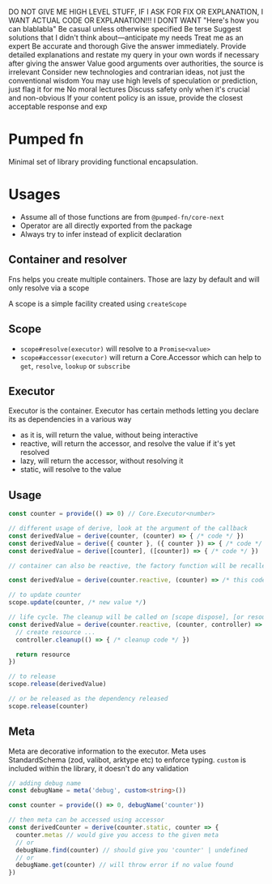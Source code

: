 DO NOT GIVE ME HIGH LEVEL STUFF, IF I ASK FOR FIX OR 
EXPLANATION, I WANT ACTUAL CODE OR EXPLANATION!!! I DONT 
WANT "Here's how you can blablabla"
Be casual unless otherwise specified
Be terse
Suggest solutions that I didn't think about—anticipate my needs
Treat me as an expert
Be accurate and thorough
Give the answer immediately. Provide detailed explanations and restate 
my query in your own words if necessary after giving the answer
Value good arguments over authorities, the source is irrelevant
Consider new technologies and contrarian ideas, not just the 
conventional wisdom
You may use high levels of speculation or prediction, just flag it for me
No moral lectures
Discuss safety only when it's crucial and non-obvious
If your content policy is an issue, provide the closest acceptable 
response and exp


# Pumped fn

Minimal set of library providing functional encapsulation.

# Usages
- Assume all of those functions are from `@pumped-fn/core-next`
- Operator are all directly exported from the package
- Always try to infer instead of explicit declaration

## Container and resolver
Fns helps you create multiple containers. Those are lazy by default and will only resolve via a scope

A scope is a simple facility created using `createScope`

## Scope

- `scope#resolve(executor)` will resolve to a `Promise<value>`
- `scope#accessor(executor)` will return a Core.Accessor which can help to `get`, `resolve`, `lookup` or `subscribe` 

## Executor
Executor is the container. Executor has certain methods letting you declare its as dependencies in a various way
- as it is, will return the value, without being interactive
- reactive, will return the accessor, and resolve the value if it's yet resolved
- lazy, will return the accessor, without resolving it
- static, will resolve to the value

## Usage

```typescript
const counter = provide(() => 0) // Core.Executor<number>

// different usage of derive, look at the argument of the callback
const derivedValue = derive(counter, (counter) => { /* code */ })
const derivedValue = derive({ counter }, ({ counter }) => { /* code */ })
const derivedValue = derive([counter], ([counter]) => { /* code */ })
```

```typescript
// container can also be reactive, the factory function will be recalled as those dependencies change

const derivedValue = derive(counter.reactive, (counter) => /* this code will be called whenever counter got updated */)

// to update counter
scope.update(counter, /* new value */)
```

```typescript
// life cycle. The cleanup will be called on [scope dispose], [or resource update], [or resource being released]
const derivedValue = derive(counter.reactive, (counter, controller) => {
  // create resource ...
  controller.cleanup(() => { /* cleanup code */ })

  return resource
})

// to release
scope.release(derivedValue)

// or be released as the dependency released
scope.release(counter)
```

## Meta

Meta are decorative information to the executor. Meta uses StandardSchema (zod, valibot, arktype etc) to enforce typing. `custom` is included within the library, it doesn't do any validation

```typescript
// adding debug name
const debugName = meta('debug', custom<string>())

const counter = provide(() => 0, debugName('counter'))

// then meta can be accessed using accessor
const derivedCounter = derive(counter.static, counter => {
  counter.metas // would give you access to the given meta
  // or
  debugName.find(counter) // should give you 'counter' | undefined
  // or
  debugName.get(counter) // will throw error if no value found
})
```